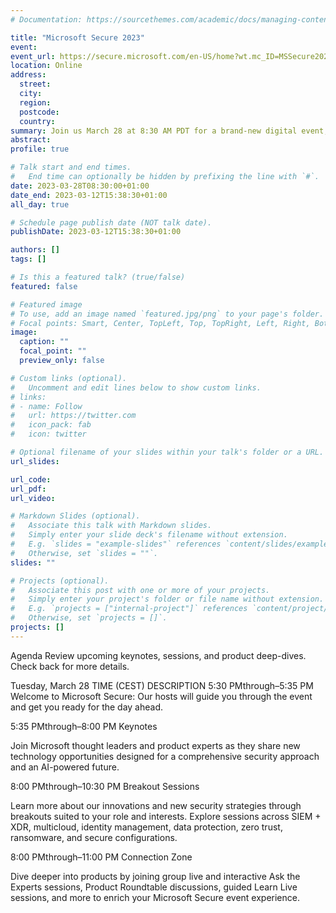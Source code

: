 ```yaml
---
# Documentation: https://sourcethemes.com/academic/docs/managing-content/

title: "Microsoft Secure 2023"
event:
event_url: https://secure.microsoft.com/en-US/home?wt.mc_ID=MSSecure2023_esc_corp_bn_oo_bn_Corp_EventsLandingSite
location: Online
address:
  street:
  city:
  region:
  postcode:
  country:
summary: Join us March 28 at 8:30 AM PDT for a brand-new digital event, Microsoft Secure—a place for security professionals to explore the most comprehensive, industry-leading solutions to help you protect everything.
abstract:
profile: true

# Talk start and end times.
#   End time can optionally be hidden by prefixing the line with `#`.
date: 2023-03-28T08:30:00+01:00
date_end: 2023-03-12T15:38:30+01:00
all_day: true

# Schedule page publish date (NOT talk date).
publishDate: 2023-03-12T15:38:30+01:00

authors: []
tags: []

# Is this a featured talk? (true/false)
featured: false

# Featured image
# To use, add an image named `featured.jpg/png` to your page's folder. 
# Focal points: Smart, Center, TopLeft, Top, TopRight, Left, Right, BottomLeft, Bottom, BottomRight.
image:
  caption: ""
  focal_point: ""
  preview_only: false

# Custom links (optional).
#   Uncomment and edit lines below to show custom links.
# links:
# - name: Follow
#   url: https://twitter.com
#   icon_pack: fab
#   icon: twitter

# Optional filename of your slides within your talk's folder or a URL.
url_slides:

url_code:
url_pdf:
url_video:

# Markdown Slides (optional).
#   Associate this talk with Markdown slides.
#   Simply enter your slide deck's filename without extension.
#   E.g. `slides = "example-slides"` references `content/slides/example-slides.md`.
#   Otherwise, set `slides = ""`.
slides: ""

# Projects (optional).
#   Associate this post with one or more of your projects.
#   Simply enter your project's folder or file name without extension.
#   E.g. `projects = ["internal-project"]` references `content/project/deep-learning/index.md`.
#   Otherwise, set `projects = []`.
projects: []
---
```


Agenda
Review upcoming keynotes, sessions, and product deep-dives. Check back for more details.

Tuesday, March 28
TIME (CEST) DESCRIPTION
5:30 PMthrough–5:35 PM
Welcome to Microsoft Secure: Our hosts will guide you through the event and get you ready for the day ahead.

5:35 PMthrough–8:00 PM
Keynotes

Join Microsoft thought leaders and product experts as they share new technology opportunities designed for a comprehensive security approach and an AI-powered future.

8:00 PMthrough–10:30 PM
Breakout Sessions

Learn more about our innovations and new security strategies through breakouts suited to your role and interests. Explore sessions across SIEM + XDR, multicloud, identity management, data protection, zero trust, ransomware, and secure configurations.

8:00 PMthrough–11:00 PM
Connection Zone

Dive deeper into products by joining group live and interactive Ask the Experts sessions, Product Roundtable discussions, guided Learn Live sessions, and more to enrich your Microsoft Secure event experience.
